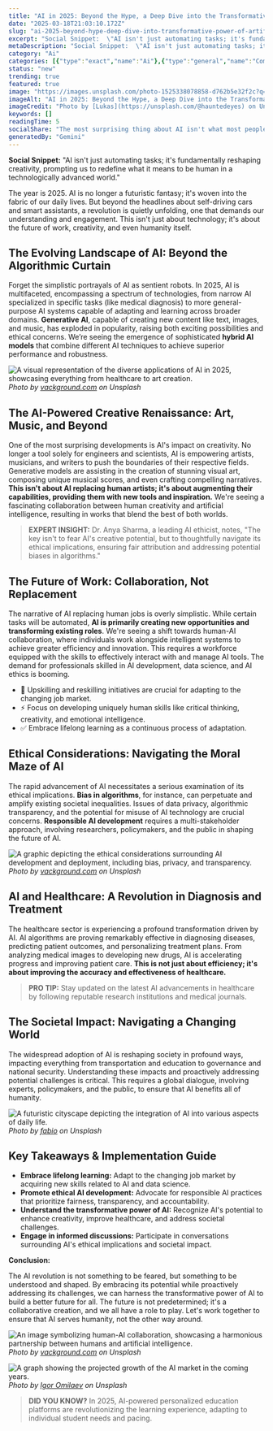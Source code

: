```yaml
---
title: "AI in 2025: Beyond the Hype, a Deep Dive into the Transformative Power of Artificial Intelligence"
date: "2025-03-18T21:03:10.172Z"
slug: "ai-2025-beyond-hype-deep-dive-into-transformative-power-of-artificial-intelligence"
excerpt: "Social Snippet:  \"AI isn't just automating tasks; it's fundamentally reshaping creativity, prompting us to redefine what it means to be human in a technologically advanced world.\""
metaDescription: "Social Snippet:  \"AI isn't just automating tasks; it's fundamentally reshaping creativity, prompting us to redefine what it means to be human in a technolo..."
category: "Ai"
categories: [{"type":"exact","name":"Ai"},{"type":"general","name":"Computer Science"},{"type":"medium","name":"Machine Learning"},{"type":"specific","name":"Deep Learning"},{"type":"niche","name":"Neural Networks"}]
status: "new"
trending: true
featured: true
image: "https://images.unsplash.com/photo-1525338078858-d762b5e32f2c?q=85&w=1200&fit=max&fm=webp&auto=compress"
imageAlt: "AI in 2025: Beyond the Hype, a Deep Dive into the Transformative Power of Artificial Intelligence"
imageCredit: "Photo by [Lukas](https://unsplash.com/@hauntedeyes) on Unsplash"
keywords: []
readingTime: 5
socialShare: "The most surprising thing about AI isn't what most people think. Find out what experts really say about this game-changing topic."
generatedBy: "Gemini"
---
```




**Social Snippet:**  "AI isn't just automating tasks; it's fundamentally reshaping creativity, prompting us to redefine what it means to be human in a technologically advanced world."

The year is 2025.  AI is no longer a futuristic fantasy; it's woven into the fabric of our daily lives.  But beyond the headlines about self-driving cars and smart assistants, a revolution is quietly unfolding, one that demands our understanding and engagement. This isn't just about technology; it's about the future of work, creativity, and even humanity itself.

## The Evolving Landscape of AI: Beyond the Algorithmic Curtain

Forget the simplistic portrayals of AI as sentient robots.  In 2025, AI is multifaceted, encompassing a spectrum of technologies, from narrow AI specialized in specific tasks (like medical diagnosis) to more general-purpose AI systems capable of adapting and learning across broader domains.  **Generative AI**, capable of creating new content like text, images, and music, has exploded in popularity, raising both exciting possibilities and ethical concerns.  We’re seeing the emergence of sophisticated **hybrid AI models** that combine different AI techniques to achieve superior performance and robustness.

![A visual representation of the diverse applications of AI in 2025, showcasing everything from healthcare to art creation.](https://images.unsplash.com/photo-1636690513351-0af1763f6237?q=85&w=1200&fit=max&fm=webp&auto=compress)
*Photo by [vackground.com](https://unsplash.com/@vackground) on Unsplash*

## The AI-Powered Creative Renaissance:  Art, Music, and Beyond

One of the most surprising developments is AI's impact on creativity.  No longer a tool solely for engineers and scientists, AI is empowering artists, musicians, and writers to push the boundaries of their respective fields.  Generative models are assisting in the creation of stunning visual art, composing unique musical scores, and even crafting compelling narratives.  **This isn't about AI replacing human artists; it's about augmenting their capabilities, providing them with new tools and inspiration.**  We're seeing a fascinating collaboration between human creativity and artificial intelligence, resulting in works that blend the best of both worlds.

> **EXPERT INSIGHT:**  Dr. Anya Sharma, a leading AI ethicist, notes, "The key isn't to fear AI's creative potential, but to thoughtfully navigate its ethical implications, ensuring fair attribution and addressing potential biases in algorithms."

## The Future of Work: Collaboration, Not Replacement

The narrative of AI replacing human jobs is overly simplistic. While certain tasks will be automated, **AI is primarily creating new opportunities and transforming existing roles**.  We're seeing a shift towards human-AI collaboration, where individuals work alongside intelligent systems to achieve greater efficiency and innovation.  This requires a workforce equipped with the skills to effectively interact with and manage AI tools.  The demand for professionals skilled in AI development, data science, and AI ethics is booming.

* 🔑 Upskilling and reskilling initiatives are crucial for adapting to the changing job market.
* ⚡  Focus on developing uniquely human skills like critical thinking, creativity, and emotional intelligence.
* ✅  Embrace lifelong learning as a continuous process of adaptation.

## Ethical Considerations: Navigating the Moral Maze of AI

The rapid advancement of AI necessitates a serious examination of its ethical implications.  **Bias in algorithms**, for instance, can perpetuate and amplify existing societal inequalities.  Issues of data privacy, algorithmic transparency, and the potential for misuse of AI technology are crucial concerns.  **Responsible AI development** requires a multi-stakeholder approach, involving researchers, policymakers, and the public in shaping the future of AI.

![A graphic depicting the ethical considerations surrounding AI development and deployment, including bias, privacy, and transparency.](https://images.unsplash.com/photo-1636690598773-c50645a47aeb?q=85&w=1200&fit=max&fm=webp&auto=compress)
*Photo by [vackground.com](https://unsplash.com/@vackground) on Unsplash*

## AI and Healthcare: A Revolution in Diagnosis and Treatment

The healthcare sector is experiencing a profound transformation driven by AI.  AI algorithms are proving remarkably effective in diagnosing diseases, predicting patient outcomes, and personalizing treatment plans.  From analyzing medical images to developing new drugs, AI is accelerating progress and improving patient care.  **This is not just about efficiency; it's about improving the accuracy and effectiveness of healthcare.**

> **PRO TIP:** Stay updated on the latest AI advancements in healthcare by following reputable research institutions and medical journals.

## The Societal Impact:  Navigating a Changing World

The widespread adoption of AI is reshaping society in profound ways, impacting everything from transportation and education to governance and national security.  Understanding these impacts and proactively addressing potential challenges is critical.  This requires a global dialogue, involving experts, policymakers, and the public, to ensure that AI benefits all of humanity.

![A futuristic cityscape depicting the integration of AI into various aspects of daily life.](https://images.unsplash.com/photo-1523961131990-5ea7c61b2107?q=85&w=1200&fit=max&fm=webp&auto=compress)
*Photo by [fabio](https://unsplash.com/@fabioha) on Unsplash*

## Key Takeaways & Implementation Guide

* **Embrace lifelong learning:**  Adapt to the changing job market by acquiring new skills related to AI and data science.
* **Promote ethical AI development:** Advocate for responsible AI practices that prioritize fairness, transparency, and accountability.
* **Understand the transformative power of AI:**  Recognize AI's potential to enhance creativity, improve healthcare, and address societal challenges.
* **Engage in informed discussions:** Participate in conversations surrounding AI's ethical implications and societal impact.

**Conclusion:**

The AI revolution is not something to be feared, but something to be understood and shaped.  By embracing its potential while proactively addressing its challenges, we can harness the transformative power of AI to build a better future for all.  The future is not predetermined; it's a collaborative creation, and we all have a role to play.  Let's work together to ensure that AI serves humanity, not the other way around.

![An image symbolizing human-AI collaboration, showcasing a harmonious partnership between humans and artificial intelligence.](https://images.unsplash.com/photo-1636690424408-4330adc3e583?q=85&w=1200&fit=max&fm=webp&auto=compress)
*Photo by [vackground.com](https://unsplash.com/@vackground) on Unsplash*

![A graph showing the projected growth of the AI market in the coming years.](https://images.unsplash.com/photo-1694903110330-cc64b7e1d21d?q=85&w=1200&fit=max&fm=webp&auto=compress)
*Photo by [Igor Omilaev](https://unsplash.com/@omilaev) on Unsplash*

> **DID YOU KNOW?**  In 2025, AI-powered personalized education platforms are revolutionizing the learning experience, adapting to individual student needs and pacing.



<div class="reading-progress-container">
  <div id="reading-progress" class="reading-progress"></div>
</div>
